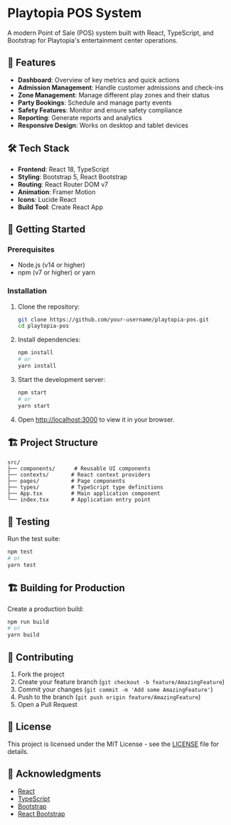 # Playtopia POS System

A modern Point of Sale (POS) system built with React, TypeScript, and Bootstrap for Playtopia's entertainment center operations.

## 🚀 Features

- **Dashboard**: Overview of key metrics and quick actions
- **Admission Management**: Handle customer admissions and check-ins
- **Zone Management**: Manage different play zones and their status
- **Party Bookings**: Schedule and manage party events
- **Safety Features**: Monitor and ensure safety compliance
- **Reporting**: Generate reports and analytics
- **Responsive Design**: Works on desktop and tablet devices

## 🛠 Tech Stack

- **Frontend**: React 18, TypeScript
- **Styling**: Bootstrap 5, React Bootstrap
- **Routing**: React Router DOM v7
- **Animation**: Framer Motion
- **Icons**: Lucide React
- **Build Tool**: Create React App

## 🚀 Getting Started

### Prerequisites

- Node.js (v14 or higher)
- npm (v7 or higher) or yarn

### Installation

1. Clone the repository:
   ```bash
   git clone https://github.com/your-username/playtopia-pos.git
   cd playtopia-pos
   ```

2. Install dependencies:
   ```bash
   npm install
   # or
   yarn install
   ```

3. Start the development server:
   ```bash
   npm start
   # or
   yarn start
   ```

4. Open [http://localhost:3000](http://localhost:3000) to view it in your browser.

## 🏗 Project Structure

```
src/
├── components/      # Reusable UI components
├── contexts/       # React context providers
├── pages/          # Page components
├── types/          # TypeScript type definitions
├── App.tsx         # Main application component
└── index.tsx       # Application entry point
```

## 🧪 Testing

Run the test suite:

```bash
npm test
# or
yarn test
```

## 🏗 Building for Production

Create a production build:

```bash
npm run build
# or
yarn build
```

## 🤝 Contributing

1. Fork the project
2. Create your feature branch (`git checkout -b feature/AmazingFeature`)
3. Commit your changes (`git commit -m 'Add some AmazingFeature'`)
4. Push to the branch (`git push origin feature/AmazingFeature`)
5. Open a Pull Request

## 📄 License

This project is licensed under the MIT License - see the [LICENSE](LICENSE) file for details.

## 🙏 Acknowledgments

- [React](https://reactjs.org/)
- [TypeScript](https://www.typescriptlang.org/)
- [Bootstrap](https://getbootstrap.com/)
- [React Bootstrap](https://react-bootstrap.github.io/)
